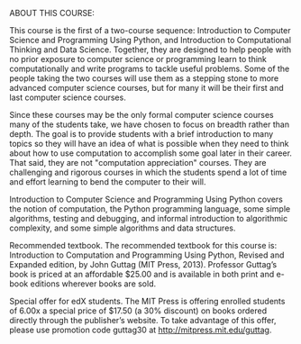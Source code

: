 
ABOUT THIS COURSE:




This course is the first of a two-course sequence: Introduction to Computer Science and Programming Using Python, and Introduction to Computational Thinking and Data Science. Together, they are designed to help people with no prior exposure to computer science or programming learn to think computationally and write programs to tackle useful problems. Some of the people taking the two courses will use them as a stepping stone to more advanced computer science courses, but for many it will be their first and last computer science courses.

Since these courses may be the only formal computer science courses many of the students take, we have chosen to focus on breadth rather than depth. The goal is to provide students with a brief introduction to many topics so they will have an idea of what is possible when they need to think about how to use computation to accomplish some goal later in their career. That said, they are not "computation appreciation" courses. They are challenging and rigorous courses in which the students spend a lot of time and effort learning to bend the computer to their will.

Introduction to Computer Science and Programming Using Python covers the notion of computation, the Python programming language, some simple algorithms, testing and debugging, and informal introduction to algorithmic complexity, and some simple algorithms and data structures.

Recommended textbook. The recommended textbook for this course is: Introduction to Computation and Programming Using Python, Revised and Expanded edition, by John Guttag (MIT Press, 2013). Professor Guttag’s book is priced at an affordable $25.00 and is available in both print and e-book editions wherever books are sold.

Special offer for edX students. The MIT Press is offering enrolled students of 6.00x a special price of $17.50 (a 30% discount) on books ordered directly through the publisher’s website. To take advantage of this offer, please use promotion code guttag30 at http://mitpress.mit.edu/guttag.
